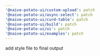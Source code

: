 ```yaml
---
'@naive-potato-ui/custom-upload': patch
'@naive-potato-ui/async-select': patch
'@naive-potato-ui/curd-table': patch
'@naive-potato-ui/build': patch
'@naive-potato-ui/ui': patch
'@naive-potato-ui/examples': patch
---
```


add style file to final output
